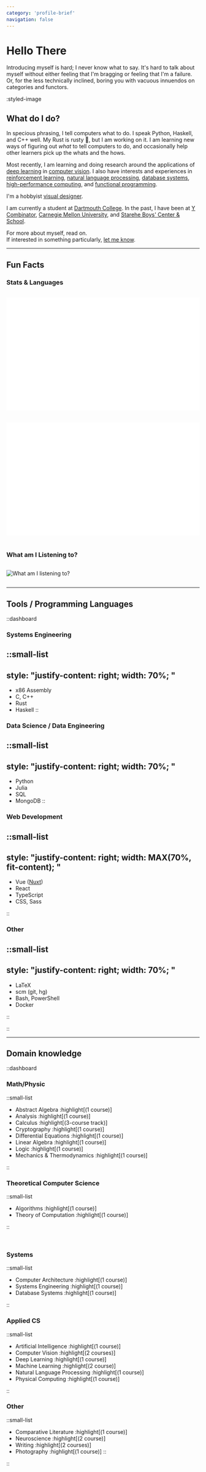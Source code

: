 ```yaml
---
category: 'profile-brief'
navigation: false
---
```




# Hello There

Introducing myself is hard; I never know what to say.
It's hard to talk about myself without either feeling that I'm bragging
or feeling that I'm a failure.
Or, for the less technically inclined, boring you with
vacuous innuendos on categories and functors.

:styled-image

## What do I do?

In specious phrasing, I tell computers what to do.
I speak Python, Haskell, and C++ well.
My Rust is rusty :crab:, but I am working on it.
I am learning new ways of figuring out
_what_ to tell computers to do, and occasionally
help other learners pick up the whats and the hows.

Most recently, I am learning and doing research around
the applications of [deep learning][dl] in [computer vision][cv].
I also have interests and experiences in
[reinforcement learning][rl], [natural language processing][nlp],
[database systems][database-systems], [high-performance computing][hpc],
and [functional programming][functional-prg].

I'm a hobbyist [visual designer][design].

I am currently a student at [Dartmouth College][dartmouth].
In the past, I have been at [Y Combinator][yc], [Carnegie Mellon University][cmu],
and [Starehe Boys' Center & School][starehe].

For more about myself, read on.  
If interested in something particularly, [let me know][email].

---

## Fun Facts

### Stats & Languages

<div style="max-width: 100%; display: grid; grid-template-columns: repeat(auto-fit, minmax(min(100%, 320px), 1fr)">
  <div>

  ![GitHub activity.](https://raw.githubusercontent.com/siavava/github-stats/master/generated/overview.svg#gh-dark-mode-only)

  </div>
  <div>

  ![Most-used programming languages.](https://raw.githubusercontent.com/siavava/github-stats/master/generated/languages.svg#gh-dark-mode-only)

  </div>
</div>

### What am I Listening to?

<div style="overflow: hidden; height: max-content;">

![What am I listening to?](https://spotify-recently-played-readme.vercel.app/api?user=1vjcu6bwe77050bqaz0awjw0p&count=10&unique=true&width=1000)

</div>

---

## Tools / Programming Languages

<!-- force a new line here!!  -->

::dashboard
<div>

### Systems Engineering

::small-list
---
style: "justify-content: right; width: 70%; "
---

- x86 Assembly
- C, C++
- Rust
- Haskell
::

</div>
<div>

### Data Science / Data Engineering

::small-list
---
style: "justify-content: right; width: 70%; "
---

- Python
- Julia
- SQL
- MongoDB
::

</div>

<div>

### Web Development

::small-list
---
style: "justify-content: right; width: MAX(70%, fit-content); "
---

- Vue ([Nuxt][nuxt])
- React
- TypeScript
- CSS, Sass

::

</div>

<div>

### Other

::small-list
---
style: "justify-content: right; width: 70%; "
---

- LaTeX
- scm (git, hg)
- Bash, PowerShell
- Docker

::
</div>

::

<!-- <div style="padding-bottom: 20px;"> -->

---

## Domain knowledge

<!-- </div> -->

::dashboard

<div style="grid-row-end: span 2;">

### Math/Physic

::small-list

- Abstract Algebra :highlight[(1 course)]
- Analysis :highlight[(1 course)]
- Calculus :highlight[(3-course track)]
- Cryptography :highlight[(1 course)]
- Differential Equations :highlight[(1 course)]
- Linear Algebra :highlight[(1 course)]
- Logic :highlight[(1 course)]
- Mechanics & Thermodynamics :highlight[(1 course)]

::

</div>

<div>

### Theoretical Computer Science

::small-list

- Algorithms :highlight[(1 course)]
- Theory of Computation :highlight[(1 course)]

::
</div>

<div>

&nbsp; &nbsp;

### Systems

::small-list

- Computer Architecture :highlight[(1 course)]
- Systems Engineering :highlight[(1 course)]
- Database Systems :highlight[(1 course)]

::
</div>

<div>

### Applied CS

::small-list

- Artificial Intelligence :highlight[(1 course)]
- Computer Vision :highlight[(2 courses)]
- Deep Learning :highlight[(1 course)]
- Machine Learning :highlight[(2 course)]
- Natural Language Processing :highlight[(1 course)]
- Physical Computing :highlight[(1 course)]

::
</div>

<div>

### Other

::small-list

- Comparative Literature :highlight[(1 course)]
- Neuroscience :highlight[(2 course)]
- Writing :highlight[(2 courses)]
- Photography :highlight[(1 course)]
::

</div>
::

[nuxt]:                     https://nuxtjs.org/
[dartmouth]:                https://home.dartmouth.edu/
[starehe]:                  https://www.stareheboyscentre.ac.ke/sbc/
[yc]:                       https://www.startupschool.org/
[cmu]:                      https://www.cs.cmu.edu/
[email]:                    mailto:amittaijoel@outlook.com
[dl]:                       https://www.simplilearn.com/tutorials/deep-learning-tutorial/what-is-deep-learning
[cv]:                       https://www.simplilearn.com/computer-vision-article?tag=computer%20vision
[rl]:                       https://www.synopsys.com/ai/what-is-reinforcement-learning.html#:~:text=Definition,environment%20to%20obtain%20maximum%20reward.
[nlp]:                      https://www.sas.com/en_us/insights/analytics/what-is-natural-language-processing-nlp.html
[database-systems]:         https://hevodata.com/learn/database-systems/
[hpc]:                      https://www.netapp.com/data-storage/high-performance-computing/what-is-hpc/
[functional-prg]:           https://spectrum.ieee.org/functional-programming
[design]:                   https://www.designcouncil.org.uk/our-work/championing-the-value-of-design/design-made-it-possible/

